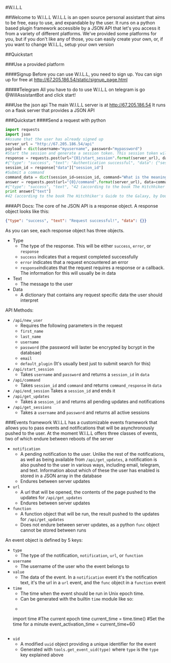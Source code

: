 #W.I.L.L

##Welcome to W.I.L.L
W.I.L.L is an open source personal assistant that aims to be free, easy to use, and expandable by the user.
It runs on a python based plugin framework accessible by a JSON API that let's you access it from a variety of different platforms.
We've provided some platforms for you, but if you don't like any of those, you can easily create your own, or, if you want to change W.I.L.L, setup your own version


##Quickstart

###Use a provided platform

####Signup
Before you can use W.I.L.L, you need to sign up.
You can sign up for free at http://67.205.186.54/static/signup_page.html

#####Telegram
All you have to do to use W.I.L.L on telegram is go @WillAssistantBot and click start!

###Use the json api
The main W.I.L.L server is at http://67.205.186.54
It runs on a flask server that provides a JSON API

###Quickstart
####Send a request with python
```python
import requests
import json
#Assume that the user has already signed up
server_url = "http://67.205.186.54/api"
payload = dict(username="myusername", password="mypassword")
#Start the session and generate a session token. This session token will endure until you go to /end_session or the server reboots
response = requests.post(url="{0}/start_session".format(server_url), data=payload)
#{"type": "success", "text": "Authentication successful", "data": {"session_id": "aaaa-bbbb-cccc-dddd"}
session_id = response["data"]["session_id"]
#Submit a command
command_data = dict(session_id=session_id, command="What is the meaning of life?")
answer = requests.post(url="{0}/command".format(server_url), data=command_data)
#{"type": "success", "text", "42 (according to the book The Hitchhiker's Guide to the Galaxy, by Douglas Adams)", "data": {"command_id": "aaaa-bbbb-cccc-dddd_1", "command_response": "42 (according to the book The Hitchhiker's Guide to the Galaxy, by Douglas Adams)"}}
print answer["text"]
#42 (according to the book The Hitchhiker's Guide to the Galaxy, by Douglas Adams)
```


###API Docs:
The core of he JSON API is a response object. A response object looks like this:
```json
{"type": "success", "text": "Request successful!", "data": {}}
```
As you can see, each response object has three objects.
- Type
    - The type of the response. This will be either `success`, `error`, or `response`
    - `success` indicates that a request completed successfully
    - `error` indicates that a request encountered an error
    - `response`indicates that the request requires a response or a callback. The information for this will usually be in data
-  Text
    - The message to the user
- Data
    - A dictionary that contains any request specific data the user should interpret

API Methods:
- `/api/new_user`
    - Requires the following parameters in the request
    - `first_name`
    - `last_name`
    - `username`
    - `password` (the password will laster be encrypted by bcrypt in the databsae)
    - `email`
    - `default_plugin` (It's usually best just to submit search for this)
- `/api/start_session`
    - Takes `username` and `password` and returns a `session_id` in `data`
- `/api/command`
    - Takes `session_id` and `command` and returns `command_response` in `data`
- `/api/end_session`
    Takes a `session_id` and ends it
- `/api/get_updates`
   - Takes a `session_id` and returns all pending updates and notifications
- `/api/get_sessions`
   - Takes a `username` and `password` and returns all active sessions


###Events framework
W.I.L.L has a customizable events framework that allows you to pass events and notifications that will be asynchronously
pushed to the user. 
At the moment W.I.L.L offers three classes of events, two of which endure between reboots of the server
- `notification`
    - A pending notification to the user. Unlike the rest of the notifications, as well as being available from 
    `/api/get_updates`, a notification is also pushed to the user in various ways, including email, telegram, and text.
    Information about which of these the user has enabled is stored in a JSON array in the database
    - Endures between server updates
- `url`
    - A url that will be opened, the contents of the page pushed to the updates for `/api/get_updates`
    - Endures between server updates
- `function`
    - A function object that will be run, the result pushed to the updates for `/api/get_updates`
    - Does not endure between server updates, as a python `func` object cannot be stored between runs

An event object is defined by 5 keys:
- `type`
    - The type of the notification, `notification`, `url`, or `function`
- `username`
    - The username of the user who the event belongs to
- `value`
    - The data of the event. In a `notification` event it's the notification text, it's the url in a `url` event, 
    and the `func` object in a `function` event
- `time`
    - The time when the event should be run in Unix epoch time.
    - Can be generated with the builtin `time` module like so:
    - ```python
    import time
    #The current epoch time
    current_time = time.time()
    #Set the time for a minute
    event_activation_time = current_time+60
    ```
- `uid`
    - A modified `uuid` object providing a unique identifier for the event
    - Generated with `tools.get_event_uid(type)` where `type` is the `type` key explained above
    
